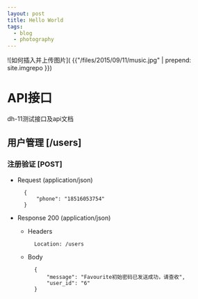```yaml
---
layout: post
title: Hello World
tags:
  - blog
  - photography
---
```



![如何插入并上传图片]( {{"/files/2015/09/11/music.jpg" | prepend: site.imgrepo }})



# API接口

dh-11测试接口及api文档



## 用户管理 [/users]

### 注册验证 [POST]

+ Request (application/json)

        {
            "phone": "18516053754"
        }

+ Response 200 (application/json)

    + Headers

            Location: /users

    + Body

            {
                "message": "Favourite初始密码已发送成功，请查收",
                "user_id": "6"
            }


